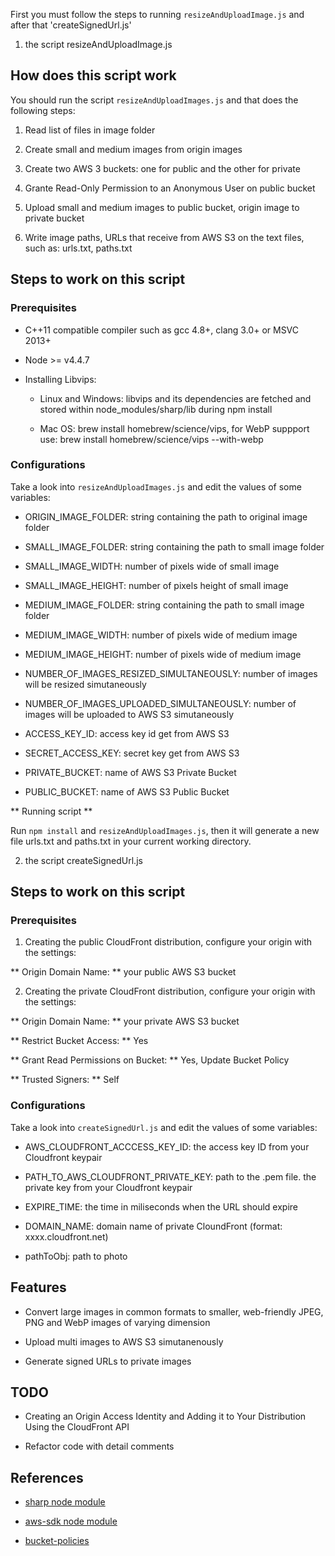 
First you must follow the steps to running `resizeAndUploadImage.js` and after that 'createSignedUrl.js'


1. the script resizeAndUploadImage.js

## How does this script work

You should run the script `resizeAndUploadImages.js` and that does the following steps:

1. Read list of files in image folder

2. Create small and medium images from origin images

3. Create two AWS 3 buckets: one for public and the other for private

4. Grante Read-Only Permission to an Anonymous User on public bucket

5. Upload small and medium images to public bucket, origin image to private bucket

6. Write image paths, URLs that receive from  AWS S3 on the text files, such as: urls.txt, paths.txt

## Steps to work on this script
	
### Prerequisites

- C++11 compatible compiler such as gcc 4.8+, clang 3.0+ or MSVC 2013+

- Node >= v4.4.7

- Installing Libvips:

	- Linux and Windows: libvips and its dependencies are fetched and stored within node_modules/sharp/lib during npm install

	- Mac OS: brew install homebrew/science/vips, for WebP suppport use: brew install homebrew/science/vips --with-webp

### Configurations

Take a look into `resizeAndUploadImages.js` and edit the values of some variables:

- ORIGIN_IMAGE_FOLDER: string containing the path to original image folder

- SMALL_IMAGE_FOLDER: string containing the path to small image folder

- SMALL_IMAGE_WIDTH: number of pixels wide of small image

- SMALL_IMAGE_HEIGHT: number of pixels height of small image

- MEDIUM_IMAGE_FOLDER: string containing the path to small image folder

- MEDIUM_IMAGE_WIDTH: number of pixels wide of medium image

- MEDIUM_IMAGE_HEIGHT: number of pixels wide of medium image

- NUMBER_OF_IMAGES_RESIZED_SIMULTANEOUSLY: number of images will be resized simutaneously

- NUMBER_OF_IMAGES_UPLOADED_SIMULTANEOUSLY: number of images will be uploaded to AWS S3 simutaneously

- ACCESS_KEY_ID: access key id get from AWS S3

- SECRET_ACCESS_KEY: secret key get from AWS S3

- PRIVATE_BUCKET: name of AWS S3 Private Bucket

- PUBLIC_BUCKET: name of AWS S3 Public Bucket

** Running script **

Run `npm install` and `resizeAndUploadImages.js`, then it will generate a new file urls.txt and paths.txt in your current working directory.

2. the script createSignedUrl.js

## Steps to work on this script
	
### Prerequisites

1. Creating the public CloudFront distribution, configure your origin with the settings:

** Origin Domain Name: ** your public AWS S3 bucket

2. Creating the private CloudFront distribution, configure your origin with the settings:

** Origin Domain Name: ** your private AWS S3 bucket

** Restrict Bucket Access: ** Yes

** Grant Read Permissions on Bucket: ** Yes, Update Bucket Policy

** Trusted Signers: ** Self

### Configurations

Take a look into `createSignedUrl.js` and edit the values of some variables:

- AWS_CLOUDFRONT_ACCCESS_KEY_ID: the access key ID from your Cloudfront keypair

- PATH_TO_AWS_CLOUDFRONT_PRIVATE_KEY: path to the .pem file. the private key from your Cloudfront keypair

- EXPIRE_TIME: the time in miliseconds when the URL should expire

- DOMAIN_NAME: domain name of private CloundFront (format: xxxx.cloudfront.net)

- pathToObj: path to photo

## Features

- Convert large images in common formats to smaller, web-friendly JPEG, PNG and WebP images of varying dimension

- Upload multi images to AWS S3 simutanenously 

- Generate signed URLs to private images

## TODO

- Creating an Origin Access Identity and Adding it to Your Distribution Using the CloudFront API

- Refactor code with detail comments


## References

- [sharp node module](http://sharp.dimens.io/en/stable/) 

- [aws-sdk node module](http://docs.aws.amazon.com/AWSJavaScriptSDK/guide/node-examples.html)

- [bucket-policies](https://docs.aws.amazon.com/AmazonS3/latest/dev/example-bucket-policies.html)